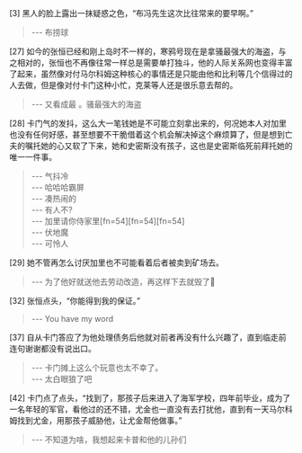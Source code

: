 
[3] 黑人的脸上露出一抹疑惑之色，“布冯先生这次比往常来的要早啊。”
>--- 布捞球<br>

[27] 如今的张恒已经和刚上岛时不一样的，寒鸦号现在是拿骚最强大的海盗，与之相对的，张恒也不再像往常一样总是需要单打独斗，他的人际关系网也变得丰富了起来，虽然像对付马尔科姆这种核心的事情还是只能由他和比利等几个信得过的人去做，但是像对付卡门这种小忙，克莱等人还是很乐意去帮的。
>--- 又看成最 。骚最强大的海盗<br>

[28] 卡门气的发抖，这么大一笔钱她是不可能立刻拿出来的，何况她本人对加里也没有任何好感，甚至想要不干脆借着这个机会解决掉这个麻烦算了，但是想到亡夫的嘱托她的心又软了下来，她和史密斯没有孩子，这也是史密斯临死前拜托她的唯一一件事。
>--- 气抖冷<br>
>--- 哈哈哈霸屏<br>
>--- 凑热闹的<br>
>--- 有人不?<br>
>--- 加里请你侍家里[fn=54][fn=54][fn=54]<br>
>--- 伏地魔<br>
>--- 可怜人<br>

[29] 她不管再怎么讨厌加里也不可能看着后者被卖到矿场去。
>--- 为了他好就送他去劳动改造，再这样下去就毁了👻<br>

[32] 张恒点头，“你能得到我的保证。”
>--- You have my word<br>

[37] 自从卡门答应了为他处理债务后他就对前者再没有什么兴趣了，直到临走前连句谢谢都没有说出口。
>--- 卡门摊上这么个玩意也太不幸了。<br>
>--- 太白眼狼了吧<br>

[42] 卡门点了点头，“找到了，那孩子后来进入了海军学校，四年前毕业，成为了一名年轻的军官，看他过的还不错，尤金也一直没有去打扰他，直到有一天马尔科姆找到尤金，用那孩子威胁他，让尤金帮他做事。”
>--- 不知道为啥，我想起来卡普和他的儿孙们<br>

